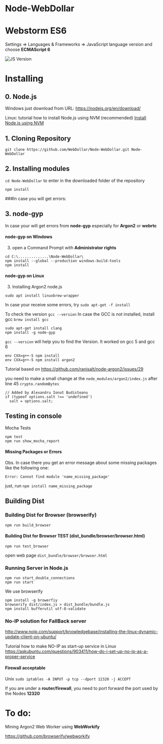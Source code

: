 # Node-WebDollar

# Webstorm ES6

Settings => Languages & Frameworks => JavaScript language version and choose **ECMAScript 6**

![JS Version](https://d3nmt5vlzunoa1.cloudfront.net/webstorm/files/2015/05/js-version.png "Javascript ECMAScript 6 config")

# Installing

## 0. Node.js

Windows just download from URL: https://nodejs.org/en/download/

Linux: tutorial how to install Node.js using NVM (recommended) [Install Node.js using NVM](/docs/InstallDebian.md) 

## 1. Cloning Repository 
```
git clone https://github.com/WebDollar/Node-WebDollar.git Node-WebDollar
```
## 2. Installing modules
`cd Node-WebDollar` to enter in the downloaded folder of the repository   
```
npm install
```

###In case you will get errors: 
## 3. **node-gyp**

In case your will get errors from **node-gyp** especially for **Argon2** or **webrtc** 

#### node-gyp on Windows
3. open a Command Prompt with **Administrator rights**

```
cd C:\..............\Node-WebDollar\
npm install --global --production windows-build-tools                                    
npm install
```

#### node-gyp on Linux

3. Installing Argon2 node.js
```
sudo apt install linuxbrew-wrapper 
```
In case your receive some errors, try ```sudo apt-get -f install```
 
To check the version `gcc --version`
In case the GCC is not installed, install gcc `brew install gcc`

```
sudo apt-get install clang
npm install -g node-gyp
```

`gcc --version` will help you to find the Version. It worked on gcc 5 and gcc 6
``` 
env CXX=g++-5 npm install
env CXX=g++-5 npm install argon2
```

Tutorial based on https://github.com/ranisalt/node-argon2/issues/29

you need to make a small change at the `node_modules/argon2/index.js` after line 45 `crypto.randomBytes`
```
// Added by Alexandru Ionut Budisteanu
if (typeof options.salt !== 'undefined')
  salt = options.salt;
```


## Testing in console
Mocha Tests
```
npm test                                       
npm run show_mocha_report                
```


#### Missing Packages or Errors
Obs. In case there you get an error message about some missing packages like the following one:

``` Error: Cannot find module 'name_missing_package' ```

just, run ```npm install name_missing_package```

## Building Dist

### Building Dist for Browser (browserify)

```
npm run build_browser
```

#### Building Dist for Browser TEST (dist_bundle/browser/browser.html)

```
npm run test_browser
```

open web page `dist_bundle/browser/browser.html`

### Running Server in Node.js

```
npm run start_double_connections
npm run start
```

We use browserify

```
npm install -g browerfiy
browserify dist/index.js > dist_bundle/bundle.js
npm install bufferutil utf-8-validate
``` 

### No-IP solution for FallBack server
http://www.noip.com/support/knowledgebase/installing-the-linux-dynamic-update-client-on-ubuntu/

Tutorial how to make NO-IP as start-up service in Linux
https://askubuntu.com/questions/903411/how-do-i-set-up-no-ip-as-a-proper-service

#### Firewall acceptable

Unix
`sudo iptables -A INPUT -p tcp --dport 12320 -j ACCEPT`

If you are under a **router/firewall**, you need to port forward the port used by the Nodes **12320**


# To do:

Mining Argon2 Web Worker using **WebWorkify**

https://github.com/browserify/webworkify